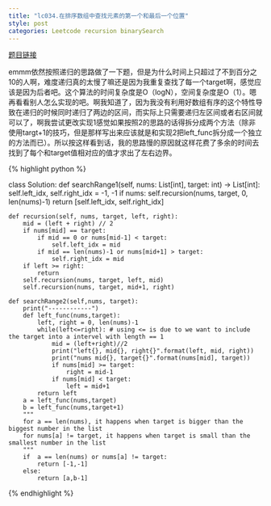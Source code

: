 ```yaml
---
title: "lc034.在排序数组中查找元素的第一个和最后一个位置"
style: post
categories: Leetcode recursion binarySearch
---
```


[题目链接](https://leetcode-cn.com/problems/find-first-and-last-position-of-element-in-sorted-array/)

emmm依然按照递归的思路做了一下题，但是为什么时间上只超过了不到百分之10的人啊，难度递归真的太慢了嘛还是因为我重复查找了每一个target啊，感觉应该是因为后者吧。这个算法的时间复杂度是O（logN），空间复杂度是O（1）。嗯再看看别人怎么实现的吧。啊我知道了，因为我没有利用好数组有序的这个特性导致在递归的时候同时递归了两边的区间，而实际上只需要递归左区间或者右区间就可以了，啊我尝试更改实现1感觉如果按照2的思路的话得拆分成两个方法（除非使用targt+1的技巧，但是那样写出来应该就是和实现2把left_func拆分成一个独立的方法而已）。所以按这样看到话，我的思路慢的原因就这样花费了多余的时间去找到了每个和target值相对应的值才求出了左右边界。

{% highlight python %}

class Solution:
    def searchRange1(self, nums: List[int], target: int) -> List[int]:
        self.left_idx, self.right_idx = -1, -1
        if nums:
            self.recursion(nums, target, 0, len(nums)-1)
        return [self.left_idx, self.right_idx]

    def recursion(self, nums, target, left, right):
        mid = (left + right) // 2
        if nums[mid] == target:
            if mid == 0 or nums[mid-1] < target:
                self.left_idx = mid
            if mid == len(nums)-1 or nums[mid+1] > target:
                self.right_idx = mid
        if left >= right:
            return
        self.recursion(nums, target, left, mid)
        self.recursion(nums, target, mid+1, right)

    def searchRange2(self,nums, target):
        print("------------")
        def left_func(nums,target):
            left, right = 0, len(nums)-1
            while(left<=right): # using <= is due to we want to include the target into a intervel with length == 1
                mid = (left+right)//2
                print("left{}, mid{}, right{}".format(left, mid, right))
                print("nums mid{}, target{}".format(nums[mid], target))
                if nums[mid] >= target:
                    right = mid-1
                if nums[mid] < target:
                    left = mid+1
            return left
        a = left_func(nums,target)
        b = left_func(nums,target+1)
        """
        for a == len(nums), it happens when target is bigger than the biggest number in the list
        for nums[a] != target, it happens when target is small than the smallest number in the list
        """
        if  a == len(nums) or nums[a] != target:
            return [-1,-1]
        else:
            return [a,b-1]

{% endhighlight %}

